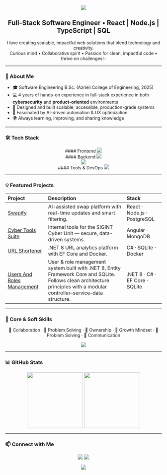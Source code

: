 <!--
**oriya-shimonian/oriya-shimonian** is a ✨ _special_ ✨ repository because its `README.md` (this file) appears on your GitHub profile.

Here are some ideas to get you started:

- 🔭 I’m currently working on ...
- 🌱 I’m currently learning ...
- 👯 I’m looking to collaborate on ...
- 🤔 I’m looking for help with ...
- 💬 Ask me about ...
- 📫 How to reach me: ...
- 😄 Pronouns: ...
- ⚡ Fun fact: ...
-->
<p align="center">
  <img src="https://capsule-render.vercel.app/api?type=waving&color=0:8A2BE2,100:00C9FF&height=200&section=header&text=Hi%20I'm%20Oriya%20👋&fontSize=45&fontColor=ffffff&animation=twinkling&fontAlignY=35" />
</p>

<h2 align="center">Full-Stack Software Engineer • React | Node.js | TypeScript | SQL</h2>

<p align="center">
I love creating scalable, impactful web solutions that blend technology and creativity.<br/>
Curious mind • Collaborative spirit • Passion for clean, impactful code •  thrive on challenges✨
</p>

---

### 🧠 About Me
- 🎓 Software Engineering B.Sc. (Azrieli College of Engineering, 2025)  
- 💻 4 years of hands-on experience in full-stack experience in both **cybersecurity** and **product-oriented** environments  
- 🧩 Designed and built scalable, accessible, production-grade systems  
- 🤖 Fascinated by AI-driven automation & UX optimization  
- 🌍 Always learning, improving, and sharing knowledge  

---

### 🛠 Tech Stack


<p align="center">
  #### Frontend
  <img src="https://img.shields.io/badge/React%20·%20TypeScript%20·%20Vite%20·%20Tailwind-blue?style=for-the-badge" />
  <br/>
  #### Backend
  <img src="https://img.shields.io/badge/Node.js%20·%20PostgreSQL%20·%20MongoDB%20·%20Python-brightgreen?style=for-the-badge" />
  <br/>
  <img src="https://img.shields.io/badge/Docker%20·%20Firebase%20·%20Render-lightgrey?style=for-the-badge" />
  <br/>
  #### Tools & DevOps
  <img src="https://img.shields.io/badge/Git%20·%20Postman%20·%20Jira%20·%20VS%20Code%20·%20Agile-orange?style=for-the-badge" />
</p>

---

### 💡 Featured Projects
| Project | Description | Stack |
|:--|:--|:--|
| [Swapify](https://github.com/oriya-shimonian/Swapify) | AI-assisted swap platform with real-time updates and smart filtering. | React · Node.js · PostgreSQL |
| [Cyber Tools Suite](#) | Internal tools for the SIGINT Cyber Unit — secure, data-driven systems. | Angular · MongoDB |
| [URL Shortener](https://github.com/oriya-shimonian/URL-Shortener) | .NET 8 URL analytics platform with EF Core and Docker. | C# · SQLite · Docker |
| [Users And Roles Management](https://github.com/oriya-shimonian/Users-Roles-full-stack) | User & role management system built with .NET 8, Entity Framework Core and SQLite. Follows clean architecture principles with a modular controller–service–data structure. | .NET 8 · C# · EF Core · SQLite |

---

### 🌱 Core & Soft Skills
<p align="center">
🤝 Collaboration · 🧠 Problem Solving · 🚀 Ownership · 🌱 Growth Mindset · 🧠 Problem Solving · 💬 Communication  
</p>

<p align="center">
  <img src="https://img.shields.io/badge/Driven%20by%20Curiosity%20·%20Teamwork%20·%20Impact-blueviolet?style=for-the-badge" />
</p>

---

### 📊 GitHub Stats
<p align="center">
  <img height="180em" src="https://github-readme-stats.vercel.app/api?username=oriya-shimonian&show_icons=true&theme=radical" />
  <img height="180em" src="https://github-readme-stats.vercel.app/api/top-langs/?username=oriya-shimonian&layout=compact&theme=radical" />
</p>

---

### 📫 Connect with Me
<p align="center">
  <a href="https://linkedin.com/in/oriya-shimonian"><img src="https://img.shields.io/badge/LinkedIn-blue?logo=linkedin&style=for-the-badge" /></a>
  <a href="https://github.com/oriya-shimonian"><img src="https://img.shields.io/badge/GitHub-black?logo=github&style=for-the-badge" /></a>
</p>

<p align="center">
  <img src="https://capsule-render.vercel.app/api?type=waving&color=0:00C9FF,100:8A2BE2&height=120&section=footer" />
</p>
